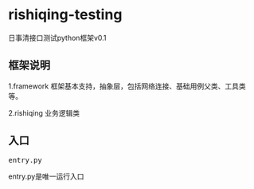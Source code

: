 # rishiqing-testing
日事清接口测试python框架v0.1


框架说明
-----
1.framework
框架基本支持，抽象层，包括网络连接、基础用例父类、工具类等。

2.rishiqing
业务逻辑类

入口
-----
<pre>
entry.py
</pre>
entry.py是唯一运行入口
